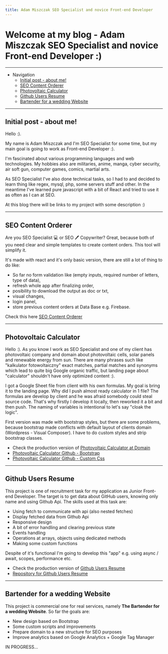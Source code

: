 ```yaml
---
title: Adam Miszczak SEO Specialist and novice Front-end Developer
---
```


# Welcome at my blog - Adam Miszczak SEO Specialist and novice Front-end Developer :)

---

* Navigation
  * [Initial post - about me!](#initial-post---about-me)
  * [SEO Content Orderer](#seo-content-orderer)
  * [Photovoltaic Calculator](#photovoltaic-calculator)
  * [Github Users Resume](#github-users-resume)
  * [Bartender for a wedding Website](#bartender-for-a-wedding-website)

---

## Initial post - about me!
Hello :).

My name is Adam Miszczak and I'm SEO Specialist for some time, but my main goal is going to work as Front-end Developer :).

I'm fascinated about various programming languages and web technologies. My hobbies also are militaries, anime, manga, cyber security, air soft gun, computer games, comics, martial arts.

As SEO Specialist I've also done technical tasks, so I had to and decided to learn thing like regex, mysql, php, some servers stuff and other. In the meantime I've learned pure javascript with a bit of React and tried to use it as often as I can at SEO.

At this blog there will be links to my project with some description :)

---

## SEO Content Orderer

Are you SEO Specialist 💻 or SEO 🖊️ Copywriter? Great, because both of you need clear and simple templates to create content orders. This tool will simplify it.

It's made with react and it's only basic version, there are still a lot of thing to do like:

* So far no form validation like (empty inputs, required number of letters, type of data),
* refresh whole app after finalizing order,
* posibility to download the output as doc or txt,
* visual changes,
* login panel,
* store previous content orders at Data Base e.g. Firebase.

Check this here  [SEO Content Orderer](https://adammiszczak.github.io/seo-content-orderer/)

---

## Photovoltaic Calculator

Hello :). As you know I work as SEO Specialist and one of my client has photovoltaic company and domain about photovoltaic cells, solar panels and renewable energy from sun. There are many phrases such like "kalkulator fotowoltaiczny" exact matches, partial matches and synonyms which lead to quite big Google organic traffic, but landing page about "calculator" shouldn't have only optimized content :).

I got a Google Sheet file from client with his own formulas. My goal is bring it to the landing page. Why did I push almost ready calculator in 1 file? The formulas are develop by client and he was afraid somebody could steal source code. That's why firstly I develop it locally, then reworked it a bit and then push. The naming of variables is intentional to let's say "cloak the logic".

First version was made with bootstrap styles, but there are some problems, because bootstrap made conflicts with default layout
of clients domain (Wordpress - Visual Composer). I have to do custom styles and strip bootstrap classes.


* Check the production version of [Photovoltaic Calculator at Domain](https://consorenergia.pl/fotowoltaika-kalkulator-oplacalnosci-instalacja-fotowoltaiczna-oplacalnosc/)
* [Photovoltaic Calculator Github - Bootstrap](https://adammiszczak.github.io/photovoltaic-calculator/)
* [Photovoltaic Calculator Github - Custom Css](https://adammiszczak.github.io/photovoltaic-calculator/index-edited.html)


---

## Github Users Resume

This project is one of recruitment task for my application as Junior Front-end Developer. The target is to get data about GitHub users, knowing only name and using Github Api. The skills used at this task are:


* Using fetch to communicate with api (also nested fetches)
* Display fetched data from Github Api
* Responsive design
* A bit of error handling and clearing previous state
* Events handling
* Operations at arrays, objects using dedicated methods
* Making some custom functions

Despite of it's functional I'm going to develop this "app" e.g. using async / await, scopes, performance etc. 

* Check the production version of [Github Users Resume](https://adammiszczak.github.io/recruitment-github-api-task/adam-miszczak-rekrutacja.html)
* [Repository for Github Users Resume](https://github.com/Adammiszczak/recruitment-github-api-task)
---

## Bartender for a wedding Website

This project is commercial one for real services, namely **The Bartender for a wedding Website**. So far the goals are:


* New design based on Bootstrap
* Some custom scripts and improvements
* Prepare domain to a new structure for SEO purposes
* Improve analytics based on Google Analytics + Google Tag Manager

IN PROGRESS...
